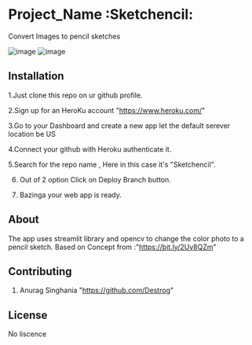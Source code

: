 # Project_Name :Sketchencil:

Convert Images to pencil sketches

![image](https://img.shields.io/badge/version-1.0.0-yellowgreen.svg)
![image](https://img.shields.io/badge/license-MIT-brightgreen.svg)

## Installation
1.Just clone this repo on ur github profile.

2.Sign up for an HeroKu account "https://www.heroku.com/"

3.Go to your Dashboard and create a new app let the default serever location be US

4.Connect your github with Heroku authenticate it.

5.Search for the repo name , Here in this case it's "Sketchencil".

6. Out of 2 option Click on Deploy Branch button.

7. Bazinga your web app is ready.

## About
The app uses streamlit library and opencv to change the color photo to a pencil sketch.
Based on Concept from :"https://bit.ly/2Uv8QZm"
## Contributing
1. Anurag Singhania "https://github.com/Destrog"


## License
No liscence
